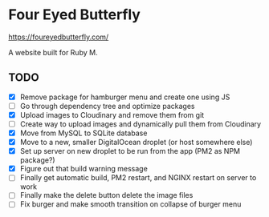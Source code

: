 # Four Eyed Butterfly

https://foureyedbutterfly.com/

A website built for Ruby M.


## TODO

- [x] Remove package for hamburger menu and create one using JS
- [ ] Go through dependency tree and optimize packages
- [x] Upload images to Cloudinary and remove them from git
- [ ] Create way to upload images and dynamically pull them from Cloudinary
- [x] Move from MySQL to SQLite database
- [x] Move to a new, smaller DigitalOcean droplet (or host somewhere else)
- [x] Set up server on new droplet to be run from the app (PM2 as NPM package?)
- [x] Figure out that build warning message
- [ ] Finally get automatic build, PM2 restart, and NGINX restart on server to work
- [ ] Finally make the delete button delete the image files
- [ ] Fix burger and make smooth transition on collapse of burger menu
